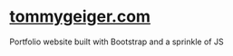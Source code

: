 # [tommygeiger.com](http://tommygeiger.com)

Portfolio website built with Bootstrap and a sprinkle of JS


